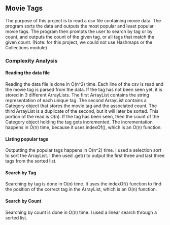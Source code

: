 <h2>Movie Tags</h2>
The purpose of this project is to read a csv file containing movie data. The program sorts the data and outputs the most popular and least popular 
movie tags. The program then prompts the user to search by tag or by count, and outputs the count of the given tag, or all tags that match the given count. (Note: for this project, we could not use Hashmaps or the Collections module)
<h3>Complexity Analysis</h3>
<h4>Reading the data file</h4>
Reading the data file is done in O(n^2) time. Each line of the csv is read and the movie tag is parsed from the data. If the tag has not been seen yet,
it is stored in 3 different ArrayLists. The first ArrayList contains the string representation of each unique tag. The second ArrayList contains a Category object that stores the movie tag and the associated count. The third ArrayList is a duplicate of the second, but it will later be sorted. This portion of the read is O(n). If the tag has been seen, then the count of the Category object holding the tag gets incremented. The incrementation happens in O(n) time, because it uses indexOf(), which is an O(n) function. 
<h4>Listing popular tags</h4>
Outputting the popular tags happens in O(n^2) time. I used a selection sort to sort the ArrayList. I then used .get() to output the first three and last three tags from the sorted list. 
<h4>Search by Tag</h4>
Searching by tag is done in O(n) time. It uses the indexOf() function to find the position of the correct tag in the ArrayList, which is an O(n) function. 
<h4>Search by Count</h4>
Searching by count is done in O(n) time. I used a linear search through a sorted list. 

